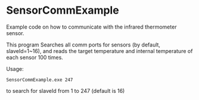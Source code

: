 # SensorCommExample

Example code on how to communicate with the infrared thermometer sensor.

This program Searches all comm ports for sensors (by default, slaveId=1~16), and reads the target temperature and internal temperature of each sensor 100 times.

Usage:

    SensorCommExample.exe 247 

to search for slaveId from 1 to 247 (default is 16)
